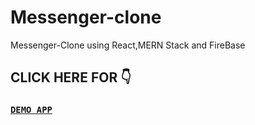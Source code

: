 # Messenger-clone
Messenger-Clone using React,MERN Stack and FireBase

## CLICK HERE FOR 👇
 ###            [`DEMO APP`](https://mern-messenger-77bc9.web.app/)


